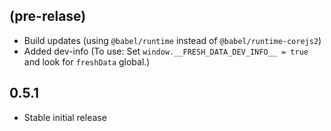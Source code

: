 
## (pre-relase)

 * Build updates (using `@babel/runtime` instead of `@babel/runtime-corejs2`)
 * Added dev-info (To use: Set `window.__FRESH_DATA_DEV_INFO__ = true` and look for `freshData` global.)

 ## 0.5.1

  * Stable initial release
